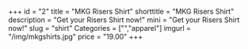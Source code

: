 +++
id = "2"
title = "MKG Risers Shirt"
shorttitle = "MKG Risers Shirt"
description = "Get your Risers Shirt now!"
mini = "Get your Risers Shirt now!"
slug = "shirt"
Categories = ["","apparel"]
imgurl = "/img/mkgshirts.jpg"
price = "19.00"
+++
